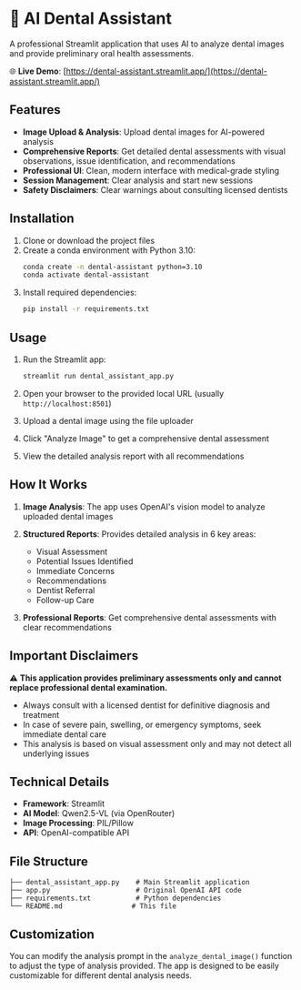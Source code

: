 # 🦷 AI Dental Assistant

A professional Streamlit application that uses AI to analyze dental images and provide preliminary oral health assessments.

🌐 **Live Demo**: [https://dental-assistant.streamlit.app/](https://dental-assistant.streamlit.app/)

## Features

- **Image Upload & Analysis**: Upload dental images for AI-powered analysis
- **Comprehensive Reports**: Get detailed dental assessments with visual observations, issue identification, and recommendations
- **Professional UI**: Clean, modern interface with medical-grade styling
- **Session Management**: Clear analysis and start new sessions
- **Safety Disclaimers**: Clear warnings about consulting licensed dentists

## Installation

1. Clone or download the project files
2. Create a conda environment with Python 3.10:
   ```bash
   conda create -n dental-assistant python=3.10
   conda activate dental-assistant
   ```
3. Install required dependencies:
   ```bash
   pip install -r requirements.txt
   ```

## Usage

1. Run the Streamlit app:
   ```bash
   streamlit run dental_assistant_app.py
   ```

2. Open your browser to the provided local URL (usually `http://localhost:8501`)

3. Upload a dental image using the file uploader

4. Click "Analyze Image" to get a comprehensive dental assessment

5. View the detailed analysis report with all recommendations

## How It Works

1. **Image Analysis**: The app uses OpenAI's vision model to analyze uploaded dental images
2. **Structured Reports**: Provides detailed analysis in 6 key areas:
   - Visual Assessment
   - Potential Issues Identified
   - Immediate Concerns
   - Recommendations
   - Dentist Referral
   - Follow-up Care

3. **Professional Reports**: Get comprehensive dental assessments with clear recommendations

## Important Disclaimers

⚠️ **This application provides preliminary assessments only and cannot replace professional dental examination.**

- Always consult with a licensed dentist for definitive diagnosis and treatment
- In case of severe pain, swelling, or emergency symptoms, seek immediate dental care
- This analysis is based on visual assessment only and may not detect all underlying issues

## Technical Details

- **Framework**: Streamlit
- **AI Model**: Qwen2.5-VL (via OpenRouter)
- **Image Processing**: PIL/Pillow
- **API**: OpenAI-compatible API

## File Structure

```
├── dental_assistant_app.py    # Main Streamlit application
├── app.py                     # Original OpenAI API code
├── requirements.txt           # Python dependencies
└── README.md                 # This file
```

## Customization

You can modify the analysis prompt in the `analyze_dental_image()` function to adjust the type of analysis provided. The app is designed to be easily customizable for different dental analysis needs.

